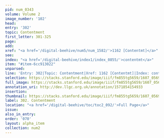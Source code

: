 ```yaml
---
pid: num_0343
volume: Volume 2
image_number: '102'
head:
entry: '302'
topic: Contentment
first_letter: 301-325
page:
add:
xref: "<a href='/digital-beehive/num5/num_1582/'>1162 [Contentmt]</a>"
see:
index: "<a href='/digital-beehive/index1/index_0855/'>contentmt</a>"
item: "#item-6cc913022"
unparsed:
line: 'Entry: 302|Topic: Contentment|Xref: 1162 [Contentmt]|Index: contentmt|#item-6cc913022'
selection: https://stacks.stanford.edu/image/iiif/fm855tg5659/1607_0569/870,222,2927,824/full/0/default.jpg
full_image: https://stacks.stanford.edu/image/iiif/fm855tg5659/1607_0569/full/full/0/default.jpg
annotation_uri: http://dev.llgc.org.uk/annotation/1571854154933
insertion:
thumbnail: https://stacks.stanford.edu/image/iiif/fm855tg5659/1607_0569/870,222,600,180/250,/0/default.jpg
label: 302. Contentment
location: "<a href='/digital-beehive/toc/toc2_092/'>Full Page</a>"
issue:
also_in_entry:
order: '070'
layout: alpha_item
collection: num2
---
```

